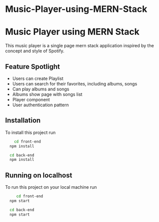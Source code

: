 # Music-Player-using-MERN-Stack
# Music Player using MERN Stack

This music player is a single page mern stack  application inspired by the concept and style of Spotify.




## Feature Spotlight

- Users can create Playlist
- Users can search for their favorites, including albums, songs
- Can play albums and songs
- Albums show page with songs list
- Player component
- User authentication pattern










  
## Installation

To install this project run

```bash
    cd front-end
  npm install

  cd back-end
  npm install

```

## Running on localhost

To run this project on your local machine run

```bash
     cd front-end
  npm start

  cd back-end
  npm start

```


  
